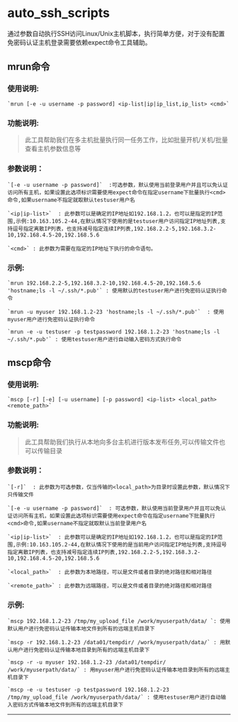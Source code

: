 # auto_ssh_scripts
通过参数自动执行SSH访问Linux/Unix主机脚本，执行简单方便，对于没有配置免密码认证主机登录需要依赖expect命令工具辅助。

## mrun命令

### 使用说明:

	`mrun [-e -u username -p password] <ip-list|ip|ip_list,ip_list> <cmd>`

### 功能说明:
> 此工具帮助我们在多主机批量执行同一任务工作，比如批量开机/关机/批量查看主机参数信息等

### 参数说明：

	`[-e -u username -p password]`	:可选参数，默认使用当前登录用户并且可以免认证访问所有主机，如果设置此选项标识需要使用expect命令在指定username下批量执行<cmd>命令,如果username不指定就取默认testuser用户名

	`<ip|ip-list>`	: 此参数可以是确定的IP地址如192.168.1.2，也可以是指定的IP范围,示例:10.163.105.2-44,在默认情况下使用的是testuser用户访问指定IP地址列表,支持逗号指定离散IP列表，也支持减号指定连续IP列表,192.168.2.2-5,192.168.3.2-10,192.168.4.5-20,192.168.5.6

	`<cmd>`	: 此参数为需要在指定的IP地址下执行的命令语句。

### 示例:

	`mrun 192.168.2.2-5,192.168.3.2-10,192.168.4.5-20,192.168.5.6 'hostname;ls -l ~/.ssh/*.pub'` : 使用默认的testuser用户进行免密码认证执行命令

	`mrun -u myuser 192.168.1.2-23 'hostname;ls -l ~/.ssh/*.pub'`  : 使用myuser用户进行免密码认证执行命令

	`mrun -e -u testuser -p testpassword 192.168.1.2-23 'hostname;ls -l ~/.ssh/*.pub'` : 使用testuser用户进行自动输入密码方式执行命令

## mscp命令



### 使用说明:

	`mscp [-r] [-e] [-u username] [-p password] <ip-list> <local_path> <remote_path>`

### 功能说明:
> 此工具帮助我们执行从本地向多台主机进行版本发布任务,可以传输文件也可以传输目录

### 参数说明：

	`[-r]`	: 此参数为可选参数，仅当传输的<local_path>为目录时设置此参数，默认情况下只传输文件

	`[-e -u username -p password]`	: 可选参数，默认使用当前登录用户并且可以免认证访问所有主机，如果设置此选项标识需要使用expect命令在指定username下批量执行<cmd>命令,如果username不指定就取默认当前登录用户名

	`<ip|ip-list>`	: 此参数可以是确定的IP地址如192.168.1.2，也可以是指定的IP范围,示例:10.163.105.2-44,在默认情况下使用的是当前用户访问指定IP地址列表,支持逗号指定离散IP列表，也支持减号指定连续IP列表,192.168.2.2-5,192.168.3.2-10,192.168.4.5-20,192.168.5.6

	`<local_path>`	: 此参数为本地路径，可以是文件或者目录的绝对路径和相对路径

	`<remote_path>`	: 此参数为远端路径，可以是文件或者目录的绝对路径和相对路径

### 示例:

	`mscp 192.168.1.2-23 /tmp/my_upload_file /work/myuserpath/data/ `: 使用默认用户进行免密码认证传输本地文件到所有的远端主机目录下

	`mscp -r 192.168.1.2-23 /data01/tempdir/ /work/myuserpath/data/` : 用默认用户进行免密码认证传输本地目录到所有的远端主机目录下

	`mscp -r -u myuser 192.168.1.2-23 /data01/tempdir/ /work/myuserpath/data/` : 用myuser用户进行免密码认证传输本地目录到所有的远端主机目录下

	`mscp -e -u testuser -p testpassword 192.168.1.2-23 /tmp/my_upload_file /work/myuserpath/data/` : 使用testuser用户进行自动输入密码方式传输本地文件到所有的远端主机目录下

---
